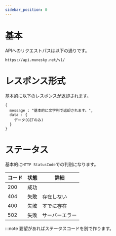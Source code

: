 ```yaml
---
sidebar_position: 0
---
```


# 基本

APIへのリクエストパスは以下の通りです。

```
https://api.munesky.net/v1/
```

# レスポンス形式

基本的に以下のレスポンスが返却されます。

```
{
  message : "基本的に文字列で返却されます。",
  data : {
    データ(GETのみ)
  }  
}
```

# ステータス

基本的に`HTTP StatusCode`での判別になります。

| コード | 状態 | 詳細 |
| ---- | ---- | ----| 
| 200 | 成功 | |
| 404 | 失敗 | 存在しない |
| 400 | 失敗 | すでに存在 |
| 502 | 失敗 | サーバーエラー |

:::note 要望があればステータスコードを別で作ります。
